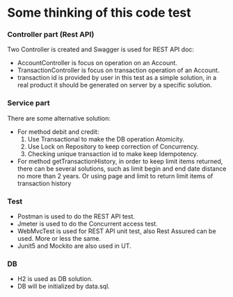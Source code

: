 # Some thinking of this code test

### Controller part (Rest API)
Two Controller is created and Swagger is used for REST API doc:

* AccountController is focus on operation on an Account.
* TransactionController is focus on transaction operation of an Account.
* transaction id is provided by user in this test as a simple solution, in a real product it should be generated on server by a specific solution.

### Service part
There are some alternative solution:

* For method debit and credit: 
  1. Use Transactional to make the DB operation Atomicity. 
  2. Use Lock on Repository to keep correction of Concurrency. 
  3. Checking unique transaction id to make keep Idempotency.
* For method getTransactionHistory, in order to keep limit items returned, there can be several solutions, such as limit begin and end date distance no more than 2 years.
  Or using page and limit to return limit items of transaction history

### Test

* Postman is used to do the REST API test.
* Jmeter is used to do the Concurrent access test.
* WebMvcTest is used for REST API unit test, also Rest Assured can be used. More or less the same.
* Junit5 and Mockito are also used in UT.

### DB

* H2 is used as DB solution.
* DB will be initialized by data.sql.
